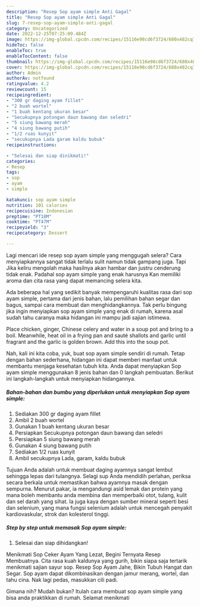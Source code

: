 ```yaml
---
description: "Resep Sop ayam simple Anti Gagal"
title: "Resep Sop ayam simple Anti Gagal"
slug: 7-resep-sop-ayam-simple-anti-gagal
category: Uncategorized
date: 2022-12-25T07:25:09.484Z
image: https://img-global.cpcdn.com/recipes/15116e98cd6f3724/680x482cq70/sop-ayam-simple-foto-resep-utama.jpg
hideToc: false
enableToc: true
enableTocContent: false
thumbnail: https://img-global.cpcdn.com/recipes/15116e98cd6f3724/680x482cq70/sop-ayam-simple-foto-resep-utama.jpg
cover: https://img-global.cpcdn.com/recipes/15116e98cd6f3724/680x482cq70/sop-ayam-simple-foto-resep-utama.jpg
author: Admin
authorAv: notfound
ratingvalue: 4.2
reviewcount: 15
recipeingredient:
- "300 gr daging ayam fillet"
- "2 buah wortel"
- "1 buah kentang ukuran besar"
- "Secukupnya potongan daun bawang dan seledri"
- "5 siung bawang merah"
- "4 siung bawang putih"
- "1/2 ruas kunyit"
- "secukupnya Lada garam kaldu bubuk"
recipeinstructions:

- "Selesai dan siap dinikmati!"
categories:
- Resep
tags:
- sop
- ayam
- simple

katakunci: sop ayam simple 
nutrition: 101 calories
recipecuisine: Indonesian
preptime: "PT18M"
cooktime: "PT47M"
recipeyield: "3"
recipecategory: Dessert

---
```



Lagi mencari ide resep sop ayam simple yang menggugah selera? Cara menyiapkannya sangat tidak terlalu sulit namun tidak gampang juga. Tapi Jika keliru mengolah maka hasilnya akan hambar dan justru cenderung tidak enak. Padahal sop ayam simple yang enak harusnya Kan memiliki aroma dan cita rasa yang dapat memancing selera kita.


Ada beberapa hal yang sedikit banyak mempengaruhi kualitas rasa dari sop ayam simple, pertama dari jenis bahan, lalu pemilihan bahan segar dan bagus, sampai cara membuat dan menghidangkannya. Tak perlu bingung jika ingin menyiapkan sop ayam simple yang enak di rumah, karena asal sudah tahu caranya maka hidangan ini mampu jadi sajian istimewa.

Place chicken, ginger, Chinese celery and water in a soup pot and bring to a boil. Meanwhile, heat oil in a frying pan and sauté shallots and garlic until fragrant and the garlic is golden brown. Add this into the soup pot.


Nah, kali ini kita coba, yuk, buat sop ayam simple sendiri di rumah. Tetap dengan bahan sederhana, hidangan ini dapat memberi manfaat untuk membantu menjaga kesehatan tubuh kita. Anda dapat menyiapkan Sop ayam simple menggunakan 8 jenis bahan dan 0 langkah pembuatan. Berikut ini langkah-langkah untuk menyiapkan hidangannya.

<!--inarticleads1-->

##### Bahan-bahan dan bumbu yang diperlukan untuk menyiapkan Sop ayam simple:

1. Sediakan 300 gr daging ayam fillet
1. Ambil 2 buah wortel
1. Gunakan 1 buah kentang ukuran besar
1. Persiapkan Secukupnya potongan daun bawang dan seledri
1. Persiapkan 5 siung bawang merah
1. Gunakan 4 siung bawang putih
1. Sediakan 1/2 ruas kunyit
1. Ambil secukupnya Lada, garam, kaldu bubuk


Tujuan Anda adalah untuk membuat daging ayamnya sangat lembut sehingga lepas dari tulangnya. Selagi sup Anda mendidih perlahan, periksa secara berkala untuk memastikan bahwa ayamnya masak dengan sempurna. Menurut pakar, ia mengandungi asid lemak dan protein yang mana boleh membantu anda membina dan memperbaiki otot, tulang, kulit dan sel darah yang sihat. Ia juga kaya dengan sumber mineral seperti besi dan selenium, yang mana fungsi selenium adalah untuk mencegah penyakit kardiovaskular, strok dan kolesterol tinggi. 

<!--inarticleads2-->

##### Step by step untuk memasak Sop ayam simple:


1. Selesai dan siap dihidangkan!

Menikmati Sop Ceker Ayam Yang Lezat, Begini Ternyata Resep Membuatnya. Cita rasa kuah kaldunya yang gurih, bikin siapa saja tertarik menikmati sajian sayur sop. Resep Sop Ayam Jahe, Bikin Tubuh Hangat dan Segar. Sop ayam dapat dikombinasikan dengan jamur merang, wortel, dan tahu cina. Nak lagi pedas, masukkan cili padi. 

Gimana nih? Mudah bukan? Itulah cara membuat sop ayam simple yang bisa anda praktikkan di rumah. Selamat menikmati
